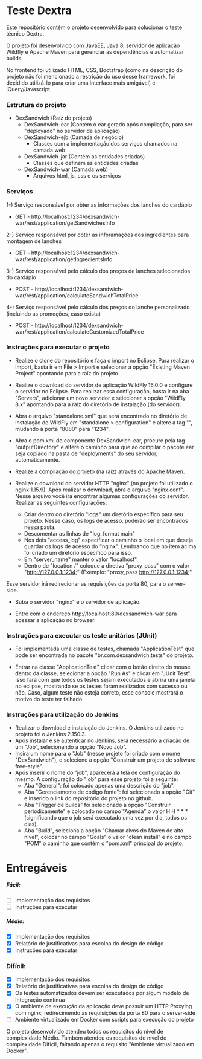 # Teste Dextra
Este repositório contém o projeto desenvolvido para solucionar o teste técnico Dextra.

O projeto foi desenvolvido com JavaEE, Java 8, servidor de aplicação Wildfly e Apache Maven para gerenciar as dependências e automatizar builds.

No frontend foi utilizado HTML, CSS, Bootstrap (como na descrição do projeto não foi mencionado a restrição do uso desse framework, foi decidido utilizá-lo para criar uma interface mais amigável) e jQuery/Javascript.

### Estrutura do projeto
- DexSandwich (Raíz do projeto)
  - DexSandwich-ear (Contém o ear gerado após compilação, para ser "deployado" no servidor de aplicação)
  - DexSandwich-ejb (Camada de negócio)
    - Classes com a implementação dos serviços chamados na camada web
  - DexSandwich-jar (Contém as entidades criadas)
    - Classes que definem as entidades criadas
  - DexSandwich-war (Camada web)
    - Arquivos html, js, css e os serviços
    
### Serviços
1-) Serviço responsável por obter as informações dos lanches do cardápio
  - GET - http://localhost:1234/dexsandwich-war/rest/application/getSandwichesInfo

2-) Serviço responsável por obter as inforamações dos ingredientes para montagem de lanches
  - GET - http://localhost:1234/dexsandwich-war/rest/application/getIngredientsInfo
  
3-) Serviço responsável pelo cálculo dos preços de lanches selecionados do cardápio
  - POST - http://localhost:1234/dexsandwich-war/rest/application/calculateSandwichTotalPrice
  
4-) Serviço responsável pelo cálculo dos preços do lanche personalizado (incluindo as promoções, caso exista)
  - POST - http://localhost:1234/dexsandwich-war/rest/application/calculateCustomizedTotalPrice
  
### Instruções para executar o projeto
- Realize o clone do repositório e faça o import no Eclipse. Para realizar o import, basta ir em File > Import e selecionar a opção "Existing Maven Project" apontando para a raíz do projeto.

- Realize o download do servidor de aplicação WildFly 16.0.0 e configure o servidor no Eclipse. Para realizar essa configuração, basta ir na aba "Servers", adicionar um novo servidor e selecionar a opção "WildFly 8.x" apontando para a raíz do diretório de instalação (do servidor).

- Abra o arquivo "standalone.xml" que será encontrado no diretório de instalação do WildFly em "standalone > configuration" e altere a tag "<socket-binding name="http" port="${jboss.http.port:8080}"/>", mudando a porta "8080" para "1234".

- Abra o pom.xml do componente DexSandwich-ear, procure pela tag "outputDirectory" e altere o caminho para que ao compilar o pacote ear seja copiado na pasta de "deployments" do seu servidor, automaticamente.

- Realize a compilação do projeto (na raíz) através do Apache Maven.

- Realize o download do servidor HTTP "nginx" (no projeto foi utilizado o nginx 1.15.9). Após realizar o download, abra o arquivo "nginx.conf". Nesse arquivo você irá encontrar algumas configurações do servidor. Realizar as seguintes configurações:
  - Criar dentro do diretório "logs" um diretório específico para seu projeto. Nesse caso, os logs de acesso, poderão ser encontrados nessa pasta.
  - Descomentar as linhas de "log_format  main"
  - Nos dois "access_log" especificar o caminho o local em que deseja guardar os logs de acesso do "nginx". Lembrando que no item acima foi criado um diretório específico para isso.
  - Em "server_name" manter o valor "localhost".
  - Dentro de "location /" coloque a diretiva "proxy_pass" com o valor "http://127.0.0.1:1234;" (Exemplo: "proxy_pass  http://127.0.0.1:1234;"
  
Esse servidor irá redirecionar as requisições da porta 80, para o server-side.

- Suba o servidor "nginx" e o servidor de aplicação.

- Entre com o endereço http://localhost:80/dexsandwich-war para acessar a aplicação no browser.

### Instruções para executar os teste unitários (JUnit)
- Foi implementada uma classe de testes, chamada "ApplicationTest" que pode ser encontrada no pacote "br.com.dexsandwich.tests" do projeto. 

- Entrar na classe "ApplicationTest" clicar com o botão direito do mouse dentro da classe, selecionar a opção "Run As" e clicar em "JUnit Test". Isso fará com que todos os testes sejam executados e abrirá uma janela no eclipse, mostrando se os testes foram realizados com sucesso ou não. Caso, algum teste não esteja correto, esse console mostrará o motivo do teste ter falhado.

### Instruções para utilização do Jenkins
- Realizar o download e instalação do Jenkins. O Jenkins utilizado no projeto foi o Jenkins 2.150.3.
- Após instalar e se autenticar no Jenkins, será necessário a criação de um "Job", selecionando a opção "Novo Job".
- Insira um nome para o "Job" (nesse projeto foi criado com o nome "DexSandwich"), e selecione a opção "Construir um projeto de software free-style".
- Após inserir o nome do "job", aparecerá a tela de configuração do mesmo. A configuração do "job" para esse projeto foi a seguinte:
  - Aba "General": foi colocado apenas uma descrição do "job".
  - Aba "Gerenciamento de código fonte": foi selecionado a opção "Git" e inserido o link do repositório do projeto no github.
  - Aba "Trigger de builds" foi selecionado a opção "Construir periodicamente" e colocado no campo "Agenda" o valor H H * * * (significando que o job será executado uma vez por dia, todos os dias).
  - Aba "Build", seleciona a opção "Chamar alvos do Maven de alto nível", colocar no campo "Goals" o valor "clean install" e no campo "POM" o caminho que contém o "pom.xml" principal do projeto.
  
 # Entregáveis
 ##### Fácil:
 - [ ] Implementação dos requisitos
 - [ ] Instruções para executar
 
 ##### Médio:
 - [x] Implementação dos requisitos
 - [x] Relatório de justificativas para escolha do design de código
 - [x] Instruções para executar
 
 ### Difícil:
 - [x] Implementação dos requisitos
 - [x] Relatório de justificativas para escolha do design de código
 - [x] Os testes automatizados devem ser executados por algum modelo de integração contínua
 - [x] O ambiente de execução da aplicação deve possuir um HTTP Proxying com nginx, redirecimendo as requisições da porta 80 para o server-side
 - [ ] Ambiente virtualizado em Docker com scripts para execução do projeto
 
 O projeto desenvolvido atendeu todos os requisitos do nível de complexidade Médio. Também atendeu os requisitos do nível de complexidade Difícil, faltando apenas o requisito "Ambiente virtualizado em Docker".
